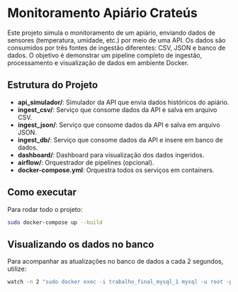 # Monitoramento Apiário Crateús

Este projeto simula o monitoramento de um apiário, enviando dados de sensores (temperatura, umidade, etc.) por meio de uma API. Os dados são consumidos por três fontes de ingestão diferentes: CSV, JSON e banco de dados. O objetivo é demonstrar um pipeline completo de ingestão, processamento e visualização de dados em ambiente Docker.

## Estrutura do Projeto

- **api_simulador/**: Simulador da API que envia dados históricos do apiário.  
- **ingest_csv/**: Serviço que consome dados da API e salva em arquivo CSV.  
- **ingest_json/**: Serviço que consome dados da API e salva em arquivo JSON.  
- **ingest_db/**: Serviço que consome dados da API e insere em banco de dados.  
- **dashboard/**: Dashboard para visualização dos dados ingeridos.  
- **airflow/**: Orquestrador de pipelines (opcional).  
- **docker-compose.yml**: Orquestra todos os serviços em containers.  

## Como executar

Para rodar todo o projeto:

```bash
sudo docker-compose up --build

```
## Visualizando os dados no banco

Para acompanhar as atualizações no banco de dados a cada 2 segundos, utilize:

```bash
watch -n 2 "sudo docker exec -i trabalho_final_mysql_1 mysql -u root -proot -e 'USE colmeia; SELECT * FROM dados_colmeia ORDER BY registro DESC LIMIT 5;'"
